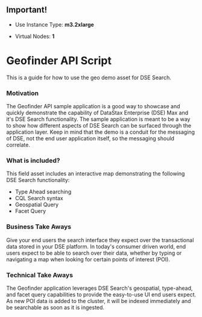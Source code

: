 
## Important!

* Use Instance Type:  **m3.2xlarge**
  
* Virtual Nodes: **1**

Geofinder API Script
===================

This is a guide for how to use the geo demo asset for DSE Search.

### Motivation
The Geofinder API sample application is a good way to showcase and quickly demonstrate the capability of DataStax Enterprise (DSE) Max and it's DSE Search functionality. The sample application is meant to be a way to show how different aspects of DSE Search can be surfaced through the application layer. Keep in mind that the demo is a conduit for the messaging of DSE, not the end user application itself, so the messaging should correlate. 

### What is included?
This field asset includes an interactive map demonstrating the following DSE Search functionality:

* Type Ahead searching
* CQL Search syntax
* Geospatial Query
* Facet Query

### Business Take Aways
Give your end users the search interface they expect over the transactional data stored in your DSE platform. In today's consumer driven world, end users expect to be able to search over their data, whether by typing or navigating a map when looking for certain points of interest (POI).

### Technical Take Aways
The Geofinder application leverages DSE Search's geospatial, type-ahead, and facet query capabilities to provide the easy-to-use UI end users expect. As new POI data is added to the cluster, it will be indexed immediately and be searchable as soon as it is ingested.

